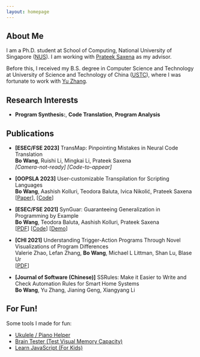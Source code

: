 ```yaml
---
layout: homepage
---
```


## About Me

I am a Ph.D. student at School of Computing, National University of Singapore ([NUS](https://www.nus.edu.sg/)). I am working with [Prateek Saxena](https://www.comp.nus.edu.sg/~prateeks/) as my advisor. 

Before this, I received my B.S. degree in Computer Science and Technology at University of Science and Technology of China ([USTC](https://en.ustc.edu.cn/)), where I was fortunate to work with [Yu Zhang](http://staff.ustc.edu.cn/~yuzhang/).

## Research Interests

- **Program Synthesis:**, **Code Translation**, **Program Analysis**


## Publications
- **[ESEC/FSE 2023]** TransMap: Pinpointing Mistakes in Neural Code Translation
  <br>
  **Bo Wang**, Ruishi Li, Mingkai Li, Prateek Saxena
  <br>
  *[Camera-not-ready]* *[Code-to-appear]*

- **[OOPSLA 2023]** User-customizable Transpilation for Scripting Languages
  <br>
  **Bo Wang**, Aashish Kolluri, Teodora Baluta, Ivica Nikolić, Prateek Saxena
  <br>
  [[Paper](https://dl.acm.org/doi/abs/10.1145/3586034)], [[Code](https://github.com/HALOCORE/DuoGlot)]

- **[ESEC/FSE 2021]** SynGuar: Guaranteeing Generalization in Programming by Example
  <br>
  **Bo Wang**, Teodora Baluta, Aashish Kolluri, Prateek Saxena
  <br>
  [[PDF](https://www.comp.nus.edu.sg/~wangbo20/pubs/fse2021_synguar.pdf)] [[Code](https://github.com/halocore/SynGuar)] [[Demo](https://www.comp.nus.edu.sg/~wangbo20/synguar/webui/demo/index.html)] 
  <!-- <strong><i style="color:#e74d3c">Oral Presentation</i></strong> -->

- **[CHI 2021]** Understanding Trigger-Action Programs Through Novel Visualizations of Program Differences
  <br>
  Valerie Zhao, Lefan Zhang, **Bo Wang**, Michael L Littman, Shan Lu, Blase Ur
  <br>
  [[PDF](https://www.blaseur.com/papers/chi21-diff.pdf)]

- **[Journal of Software (Chinese)]** SSRules: Make it Easier to Write and Check Automation Rules for Smart Home Systems
  <br>
  **Bo Wang**, Yu Zhang, Jianing Geng, Xiangyang Li

## For Fun!

Some tools I made for fun:  
- [Ukulele / Piano Helper](./ukulele/index.html)  
- [Brain Tester (Test Visual Memory Capacity)](./brain-tester/index.html)
- [Learn JavaScript (For Kids)](./js-starter/index.html)

